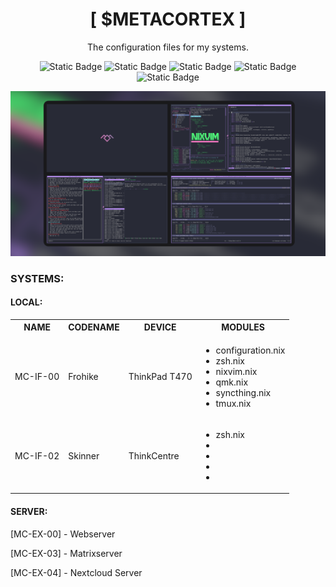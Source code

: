 <h1 align="center">[ $METACORTEX ]</h1>
<p align="center">The configuration files for my systems.</p>
<p align="center">
<img alt="Static Badge" src="https://img.shields.io/badge/NixOS-badge?style=flat-square&logo=nixos&logoColor=%23ffffff&logoSize=auto&labelColor=6272A4&color=6272A4&link=https%3A%2F%2Fnixos.org">
<img alt="Static Badge" src="https://img.shields.io/badge/ZSH-badge?style=flat-square&logo=zsh&logoColor=%23ffffff&logoSize=auto&labelColor=50FA7B&color=50FA7B&link=https%3A%2F%2Fde.wikipedia.org%2Fwiki%2FZ_shell">
<img alt="Static Badge" src="https://img.shields.io/badge/alacritty-badge?style=flat-square&logo=alacritty&logoColor=%23ffffff&logoSize=auto&labelColor=BD93F9&color=BD93F9&link=https%3A%2F%2Fgithub.com%2Falacritty%2Falacritty">
<img alt="Static Badge" src="https://img.shields.io/badge/xmonad-badge?style=flat-square&logo=haskell&logoColor=%23ffffff&logoSize=auto&labelColor=FF79C6&color=FF79C6&link=https%3A%2F%2Fxmonad.org%2F">
<img alt="Static Badge" src="https://img.shields.io/badge/NeoVim-badge?style=flat-square&logo=neovim&logoColor=%23ffffff&logoSize=auto&labelColor=FFB86C&color=FFB86C&link=https%3A%2F%2Fxmonad.org%2F">
</p>

<p align="center">
  <img src="/img/screenshot01.png" width="600" />
</p>

### SYSTEMS:

#### LOCAL:

<table>
    <tbody>
        <tr>
            <th>NAME</th>
            <th>CODENAME</th>
            <th>DEVICE</th>
            <th>MODULES</th>
        </tr>
        <tr>
            <td>MC-IF-00</td>
            <td>Frohike</td>
            <td>ThinkPad T470</td>
            <td><ul>
                    <li>configuration.nix</li>
                    <li>zsh.nix</li>
                    <li>nixvim.nix</li>
                    <li>qmk.nix</li>
                    <li>syncthing.nix</li>
                    <li>tmux.nix</li>
                </ul>
            </td>
        </tr>
        <tr>
            <td>MC-IF-02</td>
            <td>Skinner</td>
            <td>ThinkCentre</td>
            <td><ul>
                    <li>zsh.nix</li>
                    <li></li>
                    <li></li>
                    <li></li>
                    <li></li>
                </ul>
            </td>
        </tr>
    </tbody>
</table>



#### SERVER:
[MC-EX-00] - Webserver

[MC-EX-03] - Matrixserver

[MC-EX-04] - Nextcloud Server

